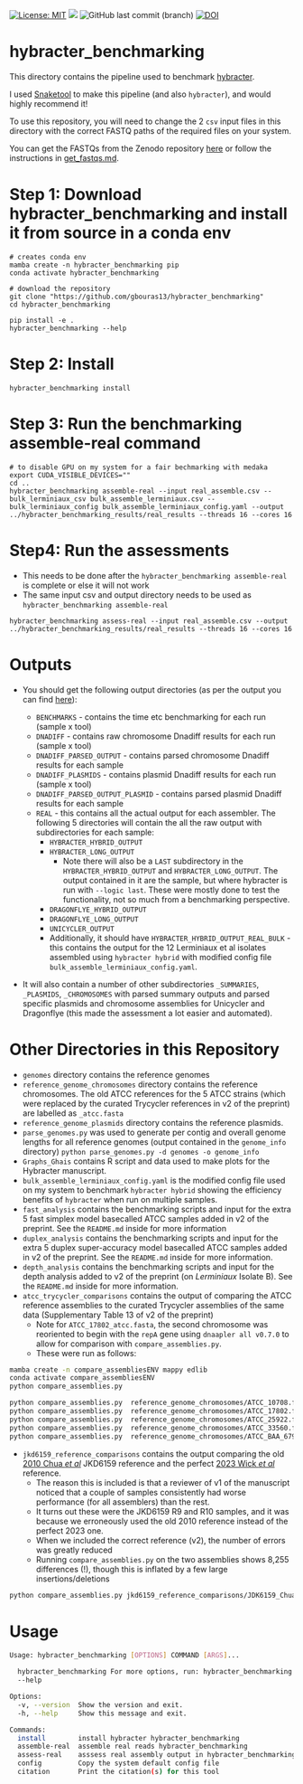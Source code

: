 [![License: MIT](https://img.shields.io/badge/License-MIT-yellow.svg)](https://opensource.org/licenses/MIT)
[![](https://img.shields.io/static/v1?label=CLI&message=Snaketool&color=blueviolet)](https://github.com/beardymcjohnface/Snaketool)
![GitHub last commit (branch)](https://img.shields.io/github/last-commit/gbouras13/hybracter_benchmarking/main?color=8a35da)
[![DOI](https://zenodo.org/badge/696328028.svg)](https://zenodo.org/badge/latestdoi/696328028)


# hybracter_benchmarking

This directory contains the pipeline used to benchmark [hybracter](https://github.com/gbouras13/hybracter).

I used [Snaketool](https://github.com/beardymcjohnface/Snaketool) to make this pipeline (and also `hybracter`), and would highly recommend it!

To use this repository, you will need to change the 2 `csv` input files in this directory with the correct FASTQ paths of the required files on your system. 

You can get the FASTQs from the Zenodo repository [here](https://doi.org/10.5281/zenodo.10158013) or follow the instructions in [get_fastqs.md](get_fastqs.md).

# Step 1: Download hybracter_benchmarking and install it from source in a conda env

```
# creates conda env
mamba create -n hybracter_benchmarking pip
conda activate hybracter_benchmarking

# download the repository
git clone "https://github.com/gbouras13/hybracter_benchmarking"
cd hybracter_benchmarking

pip install -e .
hybracter_benchmarking --help
```

# Step 2: Install

```
hybracter_benchmarking install
```

# Step 3: Run the benchmarking assemble-real command 

```
# to disable GPU on my system for a fair bechmarking with medaka 
export CUDA_VISIBLE_DEVICES=""
cd ..
hybracter_benchmarking assemble-real --input real_assemble.csv --bulk_lerminiaux_csv bulk_assemble_lerminiaux.csv --bulk_lerminiaux_config bulk_assemble_lerminiaux_config.yaml --output  ../hybracter_benchmarking_results/real_results --threads 16 --cores 16
```

# Step4: Run the assessments

* This needs to be done after the `hybracter_benchmarking assemble-real` is complete or else it will not work
* The same input csv and output directory needs to be used as `hybracter_benchmarking assemble-real`

```
hybracter_benchmarking assess-real --input real_assemble.csv --output  ../hybracter_benchmarking_results/real_results --threads 16 --cores 16
```

# Outputs

* You should get the following output directories (as per the output you can find [here](https://doi.org/10.5281/zenodo.10158013)):
  * `BENCHMARKS` - contains the time etc benchmarking for each run (sample x tool)
  * `DNADIFF` - contains raw chromosome Dnadiff results for each run (sample x tool)
  * `DNADIFF_PARSED_OUTPUT` - contains parsed chromosome Dnadiff results for each sample
  * `DNADIFF_PLASMIDS` - contains plasmid Dnadiff results for each run (sample x tool)
  * `DNADIFF_PARSED_OUTPUT_PLASMID` - contains parsed plasmid Dnadiff results for each sample
  * `REAL` - this contains all the actual output for each assembler. The following 5 directories will contain the all the raw output with subdirectories for each sample:
    * `HYBRACTER_HYBRID_OUTPUT`
    * `HYBRACTER_LONG_OUTPUT`
      * Note there will also be a `LAST` subdirectory in the `HYBRACTER_HYBRID_OUTPUT` and `HYBRACTER_LONG_OUTPUT`. The output contained in it are the sample, but where hybracter is run with `--logic last`. These were mostly done to test the functionality, not so much from a benchmarking perspective.
    * `DRAGONFLYE_HYBRID_OUTPUT`
    * `DRAGONFLYE_LONG_OUTPUT`
    * `UNICYCLER_OUTPUT`
    * Additionally, it should have `HYBRACTER_HYBRID_OUTPUT_REAL_BULK` - this contains the output for the 12 Lerminiaux et al isolates assembled using `hybracter hybrid` with modified config file `bulk_assemble_lerminiaux_config.yaml`.
  
* It will also contain a number of other subdirectories `_SUMMARIES`, `_PLASMIDS`, `_CHROMOSOMES` with parsed summary outputs and parsed specific plasmids and chromosome assemblies for Unicycler and Dragonflye (this made the assessment a lot easier and automated).

# Other Directories in this Repository

* `genomes` directory contains the reference genomes
* `reference_genome_chromosomes` directory contains the reference chromosomes. The old ATCC references for the 5 ATCC strains (which were replaced by the curated Trycycler references in v2 of the preprint) are labelled as `_atcc.fasta`
* `reference_genome_plasmids` directory contains the reference plasmids.
* `parse_genomes.py` was used to generate per contig and overall genome lengths for all reference genomes (output contained in the `genome_info` directory) `python parse_genomes.py -d genomes -o genome_info`
* `Graphs_Ghais` contains R script and data used to make plots for the Hybracter manuscript.
* `bulk_assemble_lerminiaux_config.yaml` is the modified config file used on my system to benchmark `hybracter hybrid` showing the efficiency benefits of `hybracter` when run on multiple samples.
* `fast_analysis` contains the benchmarking scripts and input for the extra 5 fast simplex model basecalled ATCC samples added in v2 of the preprint. See the `README.md` inside for more information
* `duplex_analysis` contains the benchmarking scripts and input for the extra 5 duplex super-accuracy model basecalled ATCC samples added in v2 of the preprint. See the `README.md` inside for more information.
* `depth_analysis` contains the benchmarking scripts and input for the depth analysis added to v2 of the preprint (on _Lerminiaux_ Isolate B). See the `README.md` inside for more information.
* `atcc_trycycler_comparisons` contains the output of comparing the ATCC reference assemblies to the curated Trycycler assemblies of the same data (Supplementary Table 13 of v2 of the preprint)
    * Note for `ATCC_17802_atcc.fasta`, the second chromosome was reoriented to begin with the `repA` gene using `dnaapler all v0.7.0` to allow for comparison with `compare_assemblies.py`.
    * These were run as follows:

```bash
mamba create -n compare_assembliesENV mappy edlib
conda activate compare_assembliesENV
python compare_assemblies.py 

python compare_assemblies.py  reference_genome_chromosomes/ATCC_10708.fasta reference_genome_chromosomes/ATCC_10708_atcc.fasta > atcc_trycycler_comparisons/ATCC_10708_comparison.txt  2>&1
python compare_assemblies.py  reference_genome_chromosomes/ATCC_17802.fasta reference_genome_chromosomes/ATCC_17802_atcc.fasta > atcc_trycycler_comparisons/ATCC_17802_comparison.txt  2>&1
python compare_assemblies.py  reference_genome_chromosomes/ATCC_25922.fasta reference_genome_chromosomes/ATCC_25922_atcc.fasta > atcc_trycycler_comparisons/ATCC_25922_comparison.txt  2>&1
python compare_assemblies.py  reference_genome_chromosomes/ATCC_33560.fasta reference_genome_chromosomes/ATCC_33560_atcc.fasta > atcc_trycycler_comparisons/ATCC_33560_comparison.txt  2>&1
python compare_assemblies.py  reference_genome_chromosomes/ATCC_BAA_679.fasta reference_genome_chromosomes/ATCC_BAA_679_atcc.fasta > atcc_trycycler_comparisons/ATCC_BAA_679_comparison.txt  2>&1
``` 

* `jkd6159_reference_comparisons` contains the output comparing the old [2010 Chua _et al_](https://doi.org/10.1128/jb.00878-10) JKD6159 reference and the perfect [2023 Wick _et al_](https://doi.org/10.1128/mra.01129-22) reference.
    * The reason this is included is that a reviewer of v1 of the manuscript noticed that a couple of samples consistently had worse performance (for all assemblers) than the rest.
    * It turns out these were the JKD6159 R9 and R10 samples, and it was because we erroneously used the old 2010 reference instead of the perfect 2023 one. 
    * When we included the correct reference (v2), the number of errors was greatly reduced
    * Running `compare_assemblies.py` on the two assemblies shows 8,255 differences (!), though this is inflated by a few large insertions/deletions

```bash
python compare_assemblies.py jkd6159_reference_comparisons/JDK6159_Chua_2010.fasta jkd6159_reference_comparisons/JKD6159_Wick_2023.fasta > jkd6159_reference_comparisons/JKD6159_comparison.txt  2>&1
```



# Usage

```bash
Usage: hybracter_benchmarking [OPTIONS] COMMAND [ARGS]...

  hybracter_benchmarking For more options, run: hybracter_benchmarking
  --help

Options:
  -v, --version  Show the version and exit.
  -h, --help     Show this message and exit.

Commands:
  install        install hybracter hybracter_benchmarking
  assemble-real  assemble real reads hybracter_benchmarking
  assess-real    asssess real assembly output in hybracter_benchmarking
  config         Copy the system default config file
  citation       Print the citation(s) for this tool
```

